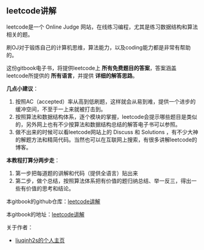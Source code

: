 
## leetcode讲解

leetcode是一个 Online Judge 网站，在线练习编程，尤其是练习数据结构和算法相关的题。

刷OJ对于锻炼自己的计算机思维，算法能力，以及coding能力都是非常有帮助的。

这份gitbook电子书，将提供leetcode上 **所有免费题目的答案**，答案涵盖leetcode所提供的 **所有语言**，并提供 **详细的解答思路**。

**几点小建议**：

1. 按照AC（accepted）率从高到低刷题，这样就会从易到难，提供一个进步的缓冲空间，不至于一上来就被打击到。
2. 按照算法和数据结构体系，逐个模块的掌握，leetcode会提示哪些题目是类似的，另外网上也有不少按算法和数据结构总结的解答电子书可以参照。
3. 做不出来的时候可以看leetcode网站上的 Discuss 和 Solutions ，有不少大神的解题方法和精简代码。当然也可以在互联网上搜索，有很多讲解leetcode的博客。

**本教程打算分两步走**：

1. 第一步把每道题的讲解和代码（提供全语言）贴出来
2. 第二步，做个总结，按照算法体系把有价值的题归纳总结、举一反三，得出一些有价值的思考和结论。

本gitbook的github仓库：[leetcode讲解](https://github.com/liuqinh2s/leetcode)

本gitbook的地址：[leetcode讲解](https://www.gitbook.com/book/liuqinh2s/leetcode/details)

关于作者：

- [liuqinh2s的个人主页](https://liuqinh2s.github.io/about)
